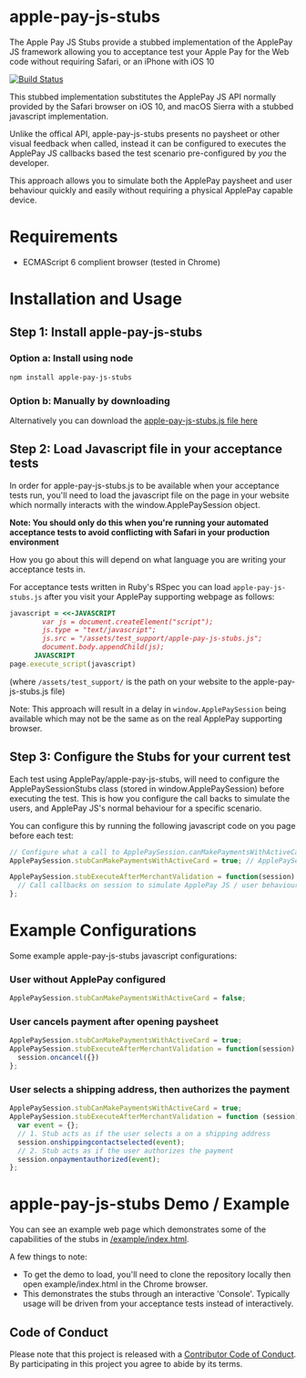 # apple-pay-js-stubs
The Apple Pay JS Stubs provide a stubbed implementation of the ApplePay JS framework allowing you to acceptance test your Apple Pay for the Web code without requiring Safari, or an iPhone with iOS 10

[![Build Status](https://travis-ci.org/indiegogo/apple-pay-js-stubs.svg?branch=master)](https://travis-ci.org/indiegogo/apple-pay-js-stubs)

This stubbed implementation substitutes the ApplePay JS API normally provided by the Safari browser on iOS 10, and macOS Sierra with a stubbed javascript implementation. 

Unlike the offical API, apple-pay-js-stubs presents no paysheet or other visual feedback when called, instead it can be configured to executes the ApplePay JS callbacks based the test scenario pre-configured by *you* the developer. 

This approach allows you to simulate both the ApplePay paysheet and user behaviour quickly and easily without requiring a physical ApplePay capable device.

# Requirements 
- ECMAScript 6 complient browser (tested in Chrome)

# Installation and Usage 

## Step 1: Install apple-pay-js-stubs
### Option a: Install using node
 ```bash
npm install apple-pay-js-stubs
```

### Option b: Manually by downloading

Alternatively you can download the [apple-pay-js-stubs.js file here](https://github.com/indiegogo/apple-pay-js-stubs/blob/master/src/apple-pay-js-stubs.js)
 
## Step 2: Load Javascript file in your acceptance tests

In order for apple-pay-js-stubs.js to be available when your acceptance tests run, you'll need to load the javascript file on the page in your website which normally interacts with the window.ApplePaySession object. 

**Note: You should only do this when you're running your automated acceptance tests to avoid conflicting with Safari in your production environment**

How you go about this will depend on what language you are writing your acceptance tests in.

For acceptance tests written in Ruby's RSpec you can load `apple-pay-js-stubs.js` after you visit your ApplePay supporting webpage as follows: 
```ruby
javascript = <<-JAVASCRIPT
        var js = document.createElement("script");
        js.type = "text/javascript";
        js.src = "/assets/test_support/apple-pay-js-stubs.js";
        document.body.appendChild(js);
      JAVASCRIPT
page.execute_script(javascript)
```
(where `/assets/test_support/` is the path on your website to the apple-pay-js-stubs.js file)

Note: This approach will result in a delay in `window.ApplePaySession` being available which may not be the same as on the real ApplePay supporting browser.

## Step 3: Configure the Stubs for your current test 

Each test using ApplePay/apple-pay-js-stubs, will need to configure the ApplePaySessionStubs class (stored in window.ApplePaySession) before executing the test. This is how you configure the call backs to simulate the users, and ApplePay JS's normal behaviour for a specific scenario. 

You can configure this by running the following javascript code on you page before each test: 

```javascript
// Configure what a call to ApplePaySession.canMakePaymentsWithActiveCard(merchantIdentifier) should result to
ApplePaySession.stubCanMakePaymentsWithActiveCard = true; // ApplePaySession.canMakePaymentsWithActiveCard() returns promise resulting to true

ApplePaySession.stubExecuteAfterMerchantValidation = function(session) {
  // Call callbacks on session to simulate ApplePay JS / user behaviour 
};
```

# Example Configurations 
Some example apple-pay-js-stubs javascript configurations:

### User without ApplePay configured 
```javascript
ApplePaySession.stubCanMakePaymentsWithActiveCard = false;
```

### User cancels payment after opening paysheet 
```javascript
ApplePaySession.stubCanMakePaymentsWithActiveCard = true;
ApplePaySession.stubExecuteAfterMerchantValidation = function(session) {
  session.oncancel({})
};
```

### User selects a shipping address, then authorizes the payment
```javascript
ApplePaySession.stubCanMakePaymentsWithActiveCard = true;
ApplePaySession.stubExecuteAfterMerchantValidation = function (session) {
  var event = {};
  // 1. Stub acts as if the user selects a on a shipping address
  session.onshippingcontactselected(event);
  // 2. Stub acts as if the user authorizes the payment
  session.onpaymentauthorized(event);
};
```


# apple-pay-js-stubs Demo / Example 

You can see an example web page which demonstrates some of the capabilities of the stubs in [/example/index.html](/example/index.html).

A few things to note:
* To get the demo to load, you'll need to clone the repository locally then open example/index.html in the Chrome browser.
* This demonstrates the stubs through an interactive 'Console'. Typically usage will be driven from your acceptance tests instead of interactively. 


## Code of Conduct
Please note that this project is released with a [Contributor Code of Conduct](CODE_OF_CONDUCT.md). By participating in this project you agree to abide by its terms.

